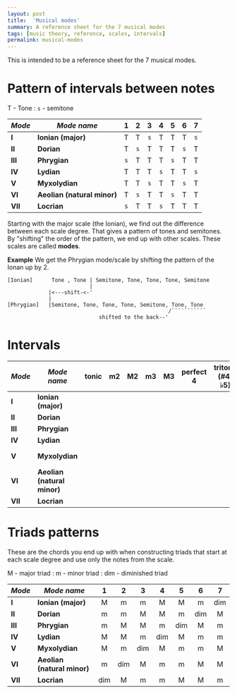 ```yaml
---
layout: post
title:  'Musical modes'
summary: A reference sheet for the 7 musical modes
tags: [music theory, reference, scales, intervals]
permalink: musical-modes
---
```


<script src="https://kit.fontawesome.com/e7cef4976f.js" crossorigin="anonymous"></script>

This is intended to be a reference sheet for the 7 musical modes.

# Pattern of intervals between notes


T - Tone
: `s` - semitone

| *Mode*  | *Mode name*                 |   1   |   2   |   3   |   4   |   5   |   6   |   7   |
| ------- | --------------------------- | :---: | :---: | :---: | :---: | :---: | :---: | :---: |
| **I**   | **Ionian (major)**          |   T   |   T   |  `s`  |   T   |   T   |   T   |  `s`  |
| **II**  | **Dorian**                  |   T   |  `s`  |   T   |   T   |   T   |  `s`  |   T   |
| **III** | **Phrygian**                |  `s`  |   T   |   T   |   T   |  `s`  |   T   |   T   |
| **IV**  | **Lydian**                  |   T   |   T   |   T   |  `s`  |   T   |   T   |  `s`  |
| **V**   | **Myxolydian**              |   T   |   T   |  `s`  |   T   |   T   |  `s`  |   T   |
| **VI**  | **Aeolian (natural minor)** |   T   |  `s`  |   T   |   T   |  `s`  |   T   |   T   |
| **VII** | **Locrian**                 |  `s`  |   T   |   T   |  `s`  |   T   |   T   |   T   |

Starting with the major scale (the Ionian), we find out the difference between each scale degree. That gives a pattern of tones and semitones.
By "shifting" the order of the pattern, we end up with other scales. These scales are called **modes**.

**Example** We get the Phrygian mode/scale by shifting the pattern of the Ionan up by 2.

```
[Ionian]      Tone , Tone | Semitone, Tone, Tone, Tone, Semitone
                          |
             |<---shift-<-'
             |
[Phrygian]   |Semitone, Tone, Tone, Tone, Semitone, Tone, Tone
                                                   /```````````
                             shifted to the back--'
```



# Intervals

| *Mode*  | *Mode name*                 |                tonic                |                 m2                  |                 M2                  |                 m3                  |                 M3                  |              perfect 4              |           tritone (#4/♭5)           |              perfect 5              |                 m6                  |                 M6                  |                 m7                  |                 M7                  |               octave                | *shortcut to help remember* |
| ------- | --------------------------- | :---------------------------------: | :---------------------------------: | :---------------------------------: | :---------------------------------: | :---------------------------------: | :---------------------------------: | :---------------------------------: | :---------------------------------: | :---------------------------------: | :---------------------------------: | :---------------------------------: | :---------------------------------: | :---------------------------------: | :-------------------------: |
| **I**   | **Ionian (major)**          | <i class="fas fa-check-circle"></i> |                                     | <i class="fas fa-check-circle"></i> |                                     | <i class="fas fa-check-circle"></i> | <i class="fas fa-check-circle"></i> |                                     | <i class="fas fa-check-circle"></i> |                                     | <i class="fas fa-check-circle"></i> |                                     | <i class="fas fa-check-circle"></i> | <i class="fas fa-check-circle"></i> |           majors            |
| **II**  | **Dorian**                  | <i class="fas fa-check-circle"></i> |                                     | <i class="fas fa-check-circle"></i> | <i class="fas fa-check-circle"></i> |                                     | <i class="fas fa-check-circle"></i> |                                     | <i class="fas fa-check-circle"></i> |                                     | <i class="fas fa-check-circle"></i> | <i class="fas fa-check-circle"></i> |                                     | <i class="fas fa-check-circle"></i> |           m3, m7            |
| **III** | **Phrygian**                | <i class="fas fa-check-circle"></i> | <i class="fas fa-check-circle"></i> |                                     | <i class="fas fa-check-circle"></i> |                                     | <i class="fas fa-check-circle"></i> |                                     | <i class="fas fa-check-circle"></i> | <i class="fas fa-check-circle"></i> |                                     | <i class="fas fa-check-circle"></i> |                                     | <i class="fas fa-check-circle"></i> |           minors            |
| **IV**  | **Lydian**                  | <i class="fas fa-check-circle"></i> |                                     | <i class="fas fa-check-circle"></i> |                                     | <i class="fas fa-check-circle"></i> |                                     | <i class="fas fa-check-circle"></i> | <i class="fas fa-check-circle"></i> |                                     | <i class="fas fa-check-circle"></i> |                                     | <i class="fas fa-check-circle"></i> | <i class="fas fa-check-circle"></i> |         majors, #4          |
| **V**   | **Myxolydian**              | <i class="fas fa-check-circle"></i> |                                     | <i class="fas fa-check-circle"></i> |                                     | <i class="fas fa-check-circle"></i> | <i class="fas fa-check-circle"></i> |                                     | <i class="fas fa-check-circle"></i> |                                     | <i class="fas fa-check-circle"></i> | <i class="fas fa-check-circle"></i> |                                     | <i class="fas fa-check-circle"></i> |         majors, m7          |
| **VI**  | **Aeolian (natural minor)** | <i class="fas fa-check-circle"></i> |                                     | <i class="fas fa-check-circle"></i> | <i class="fas fa-check-circle"></i> |                                     | <i class="fas fa-check-circle"></i> |                                     | <i class="fas fa-check-circle"></i> | <i class="fas fa-check-circle"></i> |                                     | <i class="fas fa-check-circle"></i> |                                     | <i class="fas fa-check-circle"></i> |         minors, M2          |
| **VII** | **Locrian**                 | <i class="fas fa-check-circle"></i> | <i class="fas fa-check-circle"></i> |                                     | <i class="fas fa-check-circle"></i> |                                     | <i class="fas fa-check-circle"></i> | <i class="fas fa-check-circle"></i> |                                     | <i class="fas fa-check-circle"></i> |                                     | <i class="fas fa-check-circle"></i> |                                     | <i class="fas fa-check-circle"></i> |         minors,  ♭5         |

# Triads patterns

These are the chords you end up with when constructing triads that start at each scale degree and use only the notes from the scale.

M - major triad
: m - minor triad
: dim - diminished triad

| *Mode*  | *Mode name*                 |   1   |   2   |   3   |   4   |   5   |   6   |   7   |
| ------- | --------------------------- | :---: | :---: | :---: | :---: | :---: | :---: | :---: |
| **I**   | **Ionian (major)**          |   M   |   m   |   m   |   M   |   M   |   m   |  dim  |
| **II**  | **Dorian**                  |   m   |   m   |   M   |   M   |   m   |  dim  |   M   |
| **III** | **Phrygian**                |   m   |   M   |   M   |   m   |  dim  |   M   |   m   |
| **IV**  | **Lydian**                  |   M   |   M   |   m   |  dim  |   M   |   m   |   m   |
| **V**   | **Myxolydian**              |   M   |   m   |  dim  |   M   |   m   |   m   |   M   |
| **VI**  | **Aeolian (natural minor)** |   m   |  dim  |   M   |   m   |   m   |   M   |   M   |
| **VII** | **Locrian**                 |  dim  |   M   |   m   |   m   |   M   |   M   |   m   |

